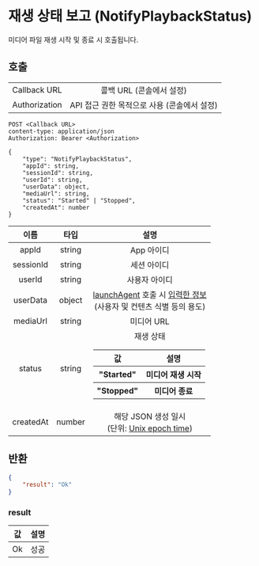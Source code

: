 # 재생 상태 보고 (NotifyPlaybackStatus)

미디어 파일 재생 시작 및 종료 시 호출됩니다.

## 호출

|||
|:--:|:--:|
|Callback URL|콜백 URL (콘솔에서 설정)|
|Authorization|API 접근 권한 목적으로 사용 (콘솔에서 설정)|

```http
POST <Callback URL>
content-type: application/json
Authorization: Bearer <Authorization>

{
    "type": "NotifyPlaybackStatus",
    "appId": string,
    "sessionId": string,
    "userId": string,
    "userData": object,
    "mediaUrl": string,
    "status": "Started" | "Stopped",
    "createdAt": number
}
```

|이름|타입|설명|
|:--:|:--:|:--:|
|appId|string|App 아이디|
|sessionId|string|세션 아이디|
|userId|string|사용자 아이디|
|userData|object|[launchAgent](../agent/home.md#launchagent) 호출 시 [입력한 정보](../agent/home.md#drm)<br>(사용자 및 컨텐츠 식별 등의 용도)|
|mediaUrl|string|미디어 URL|
|status|string|재생 상태<p></p><table border-spacing="10%"><thead><tr><th>값</th><th>설명</th></tr></thead><tbody><tr><th>"Started"</th><th>미디어 재생 시작</th></tr><tr><th>"Stopped"</th><th>미디어 종료</th></tr></tbody></table>|
|createdAt|number|해당 JSON 생성 일시<br>(단위: [Unix epoch time](https://developer.mozilla.org/en-US/docs/Glossary/Unix_time))|

## 반환

```json
{
    "result": "Ok"
}
```

### result

|값|설명|
|:--:|:--:|
|Ok|성공|